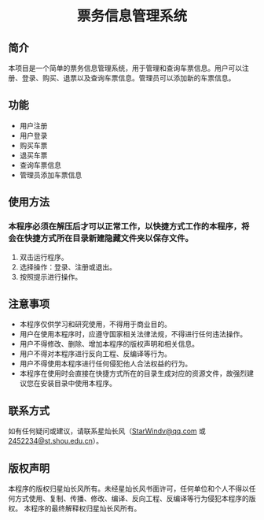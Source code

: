 <div style='text-align: center;'><h1>票务信息管理系统</h1></div>

## 简介
本项目是一个简单的票务信息管理系统，用于管理和查询车票信息。用户可以注册、登录、购买、退票以及查询车票信息。管理员可以添加新的车票信息。
## 功能
- 用户注册
- 用户登录
- 购买车票
- 退买车票
- 查询车票信息
- 管理员添加车票信息
## 使用方法
### 本程序必须在解压后才可以正常工作，以快捷方式工作的本程序，将会在快捷方式所在目录新建隐藏文件夹以保存文件。
1. 双击运行程序。
2. 选择操作：登录、注册或退出。
3. 按照提示进行操作。

## 注意事项
- 本程序仅供学习和研究使用，不得用于商业目的。
- 用户在使用本程序时，应遵守国家相关法律法规，不得进行任何违法操作。
- 用户不得修改、删除、增加本程序的版权声明和相关信息。
- 用户不得对本程序进行反向工程、反编译等行为。
- 用户不得使用本程序进行任何侵犯他人合法权益的行为。
- 本程序在使用时会直接在快捷方式所在的目录生成对应的资源文件，故强烈建议您在安装目录中使用本程序。

## 联系方式
如有任何疑问或建议，请联系星灿长风（StarWindv@qq.com 或 2452234@st.shou.edu.cn）。

## 版权声明
本程序的版权归星灿长风所有。未经星灿长风书面许可，任何单位和个人不得以任何方式使用、复制、传播、修改、编译、反向工程、反编译等行为侵犯本程序的版权。
本程序的最终解释权归星灿长风所有。
